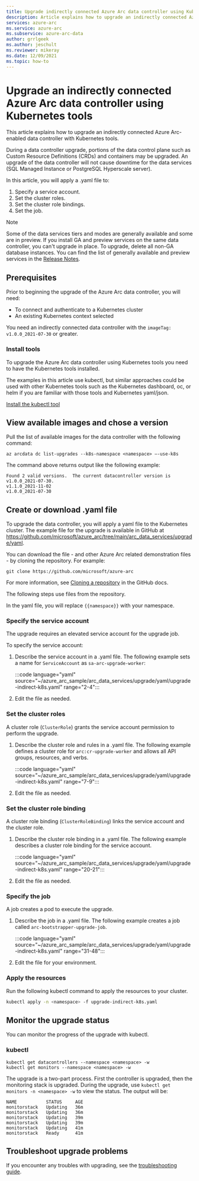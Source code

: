```yaml
---
title: Upgrade indirectly connected Azure Arc data controller using Kubernetes tools
description: Article explains how to upgrade an indirectly connected Azure Arc data controller using Kubernetes tools
services: azure-arc
ms.service: azure-arc
ms.subservice: azure-arc-data
author: grrlgeek
ms.author: jeschult
ms.reviewer: mikeray
ms.date: 12/09/2021
ms.topic: how-to
---
```


# Upgrade an indirectly connected Azure Arc data controller using Kubernetes tools

This article explains how to upgrade an indirectly connected Azure Arc-enabled data controller with Kubernetes tools.

During a data controller upgrade, portions of the data control plane such as Custom Resource Definitions (CRDs) and containers may be upgraded. An upgrade of the data controller will not cause downtime for the data services (SQL Managed Instance or PostgreSQL Hyperscale server).

In this article, you will apply a .yaml file to:

1. Specify a service account.
1. Set the cluster roles.
1. Set the cluster role bindings.
1. Set the job.

> [!NOTE]
> Some of the data services tiers and modes are generally available and some are in preview.
> If you install GA and preview services on the same data controller, you can't upgrade in place.
> To upgrade, delete all non-GA database instances. You can find the list of generally available 
> and preview services in the [Release Notes](/azure/azure-arc/data/release-notes).

## Prerequisites

Prior to beginning the upgrade of the Azure Arc data controller, you will need:

- To connect and authenticate to a Kubernetes cluster
- An existing Kubernetes context selected

You need an indirectly connected data controller with the `imageTag: v1.0.0_2021-07-30` or greater.

### Install tools

To upgrade the Azure Arc data controller using Kubernetes tools you need to have the Kubernetes tools installed.

The examples in this article use kubectl, but similar approaches could be used with other Kubernetes tools
such as the Kubernetes dashboard, oc, or helm if you are familiar with those tools and Kubernetes yaml/json.

[Install the kubectl tool](https://kubernetes.io/docs/tasks/tools/)

## View available images and chose a version

Pull the list of available images for the data controller with the following command:

```azurecli
az arcdata dc list-upgrades --k8s-namespace <namespace> –-use-k8s
 ```

The command above returns output like the following example:

```output
Found 2 valid versions.  The current datacontroller version is v1.0.0_2021-07-30.
v1.1.0_2021-11-02
v1.0.0_2021-07-30
```

## Create or download .yaml file

To upgrade the data controller, you will apply a yaml file to the Kubernetes cluster. The example file for the upgrade is available in GitHub at <https://github.com/microsoft/azure_arc/tree/main/arc_data_services/upgrade/yaml>.

You can download the file - and other Azure Arc related demonstration files - by cloning the repository. For example:

```azurecli
git clone https://github.com/microsoft/azure-arc
```

For more information, see [Cloning a repository](https://docs.github.com/en/repositories/creating-and-managing-repositories/cloning-a-repository) in the GitHub docs.

The following steps use files from the repository.

In the yaml file, you will replace ```{{namespace}}``` with your namespace.

### Specify the service account

The upgrade requires an elevated service account for the upgrade job.

To specify the service account:

1. Describe the service account in a .yaml file. The following example sets a name for `ServiceAccount` as `sa-arc-upgrade-worker`:

   :::code language="yaml" source="~/azure_arc_sample/arc_data_services/upgrade/yaml/upgrade-indirect-k8s.yaml" range="2-4":::

1. Edit the file as needed.

### Set the cluster roles

A cluster role (`ClusterRole`) grants the service account permission to perform the upgrade. 

1. Describe the cluster role and rules in a .yaml file. The following example defines a cluster role for `arc:cr-upgrade-worker` and allows all API groups, resources, and verbs. 

   :::code language="yaml" source="~/azure_arc_sample/arc_data_services/upgrade/yaml/upgrade-indirect-k8s.yaml" range="7-9":::

1. Edit the file as needed. 

### Set the cluster role binding

A cluster role binding (`ClusterRoleBinding`) links the service account and the cluster role.

1. Describe the cluster role binding in a .yaml file. The following example describes a cluster role binding for the service account.

   :::code language="yaml" source="~/azure_arc_sample/arc_data_services/upgrade/yaml/upgrade-indirect-k8s.yaml" range="20-21":::

1. Edit the file as needed. 

### Specify the job

A job creates a pod to execute the upgrade.

1. Describe the job in a .yaml file. The following example creates a job called `arc-bootstrapper-upgrade-job`.

   :::code language="yaml" source="~/azure_arc_sample/arc_data_services/upgrade/yaml/upgrade-indirect-k8s.yaml" range="31-48":::

1. Edit the file for your environment.

### Apply the resources

Run the following kubectl command to apply the resources to your cluster.

``` bash
kubectl apply -n <namespace> -f upgrade-indirect-k8s.yaml
```

## Monitor the upgrade status

You can monitor the progress of the upgrade with kubectl.

### kubectl

```console
kubectl get datacontrollers --namespace <namespace> -w
kubectl get monitors --namespace <namespace> -w
```

The upgrade is a two-part process. First the controller is upgraded, then the monitoring stack is upgraded. During the upgrade, use ```kubectl get monitors -n <namespace> -w``` to view the status. The output will be:

```output
NAME           STATUS     AGE
monitorstack   Updating   36m
monitorstack   Updating   36m
monitorstack   Updating   39m
monitorstack   Updating   39m
monitorstack   Updating   41m
monitorstack   Ready      41m
```

## Troubleshoot upgrade problems

If you encounter any troubles with upgrading, see the [troubleshooting guide](troubleshoot-guide.md).
